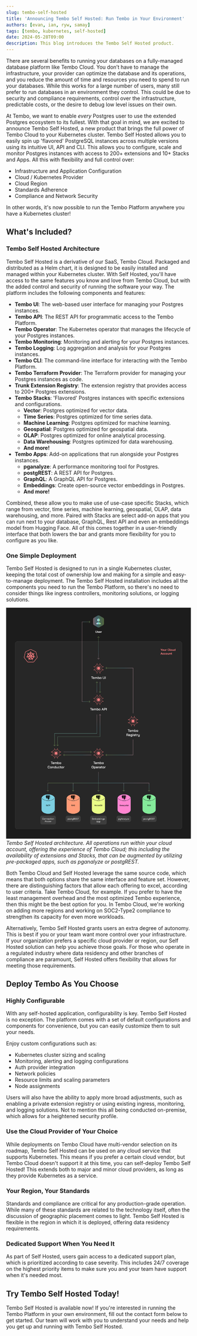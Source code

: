 ```yaml
---
slug: tembo-self-hosted
title: 'Announcing Tembo Self Hosted: Run Tembo in Your Environment'
authors: [evan, ian, ryw, samay]
tags: [tembo, kubernetes, self-hosted]
date: 2024-05-28T09:00
description: This blog introduces the Tembo Self Hosted product.
---
```


[//]: # (GOOD)
There are several benefits to running your databases on a fully-managed database platform like Tembo Cloud. You don’t
have to manage the infrastructure, your provider can optimize the database and its operations, and you reduce the amount
of time and resources you need to spend to run your databases. While this works for a large number of users, many still
prefer to run databases in an environment they control. This could be due to security and compliance requirements,
control over the infrastructure, predictable costs, or the desire to debug low level issues on their own.

At Tembo, we want to enable _every_ Postgres user to use the extended Postgres ecosystem to its fullest. With that goal
in mind, we are excited to announce Tembo Self Hosted, a new product that brings the full power of Tembo Cloud to your
Kubernetes cluster. Tembo Self Hosted allows you to easily spin up 'flavored' PostgreSQL instances across multiple
versions using its intuitive UI, API and CLI. This allows you to configure, scale and monitor Postgres instances with
access to 200+ extensions and 10+ Stacks and Apps. All this with flexibility and full control over:
- Infrastructure and Application Configuration
- Cloud / Kubernetes Provider
- Cloud Region
- Standards Adherence
- Compliance and Network Security

In other words, it's now possible to run the Tembo Platform anywhere you have a Kubernetes cluster!

## What's Included?

### Tembo Self Hosted Architecture
Tembo Self Hosted is a derivative of our SaaS, Tembo Cloud. Packaged and distributed as a Helm chart, it is designed to
be easily installed and managed within your Kubernetes cluster. With Self Hosted, you'll have access to the same
features you know and love from Tembo Cloud, but with the added control and security of running the software your way.
The platform includes the following components and features:

- **Tembo UI**: The web-based user interface for managing your Postgres instances.
- **Tembo API**: The REST API for programmatic access to the Tembo Platform.
- **Tembo Operator**: The Kubernetes operator that manages the lifecycle of your Postgres instances.
- **Tembo Monitoring**: Monitoring and alerting for your Postgres instances.
- **Tembo Logging**: Log aggregation and analysis for your Postgres instances.
- **Tembo CLI**: The command-line interface for interacting with the Tembo Platform.
- **Tembo Terraform Provider**: The Terraform provider for managing your Postgres instances as code.
- **Trunk Extension Registry**: The extension registry that provides access to 200+ Postgres extensions.
- **Tembo Stacks**: 'Flavored' Postgres instances with specific extensions and configurations.
  - **Vector**: Postgres optimized for vector data.
  - **Time Series**: Postgres optimized for time series data.
  - **Machine Learning**: Postgres optimized for machine learning.
  - **Geospatial**: Postgres optimized for geospatial data.
  - **OLAP**: Postgres optimized for online analytical processing.
  - **Data Warehousing**: Postgres optimized for data warehousing.
  - **And more!**
- **Tembo Apps**: Add-on applications that run alongside your Postgres instances.
  - **pganalyze**: A performance monitoring tool for Postgres.
  - **postgREST**: A REST API for Postgres.
  - **GraphQL**: A GraphQL API for Postgres.
  - **Embeddings**: Create open-source vector embeddings in Postgres.
  - **And more!**

Combined, these allow you to make use of use-case specific Stacks, which range from vector, time series, machine
learning, geospatial, OLAP, data warehousing, and more. Paired with Stacks are select add-on apps that you can run next
to your database, GraphQL, Rest API and even an embeddings model from Hugging Face. All of this comes together in a
user-friendly interface that both lowers the bar and grants more flexibility for you to configure as you like.


### One Simple Deployment
Tembo Self Hosted is designed to run in a single Kubernetes cluster, keeping the total cost of ownership low and making
for a simple and easy-to-manage deployment. The Tembo Self Hosted installation includes all the components you need to
run the Tembo Platform, so there's no need to consider things like ingress controllers, monitoring solutions, or logging
solutions.

![Tembo Self Hosted Architecture](../../../../public/enterprise-software.png)
_Tembo Self Hosted architecture. All operations run within your cloud account, offering the
experience of Tembo Cloud; this including the availability of extensions and Stacks, that can be augmented by utilizing
pre-packaged apps, such as pganalyze or postgREST._

Both Tembo Cloud and Self Hosted leverage the same source code, which means that both options share the same interface
and feature set. However, there are distinguishing factors that allow each offering to excel, according to user criteria.
Take Tembo Cloud, for example. If you prefer to have the least management overhead and the most optimized Tembo
experience, then this might be the best option for you. In Tembo Cloud, we're working on adding more regions and working
on SOC2-Type2 compliance to strengthen its capacity for even more workloads.

Alternatively, Tembo Self Hosted grants users an extra degree of autonomy. This is best if you or your team want
more control over your infrastructure. If your organization prefers a specific cloud provider or region, our Self Hosted
solution can help you achieve those goals. For those who operate in a regulated industry where data residency and other
branches of compliance are paramount, Self Hosted offers flexibility that allows for meeting those requirements.

## Deploy Tembo As You Choose

### Highly Configurable
With any self-hosted application, configurability is key. Tembo Self Hosted is no exception. The platform comes with a
set of default configurations and components for convenience, but you can easily customize them to suit your needs.

Enjoy custom configurations such as:
- Kubernetes cluster sizing and scaling
- Monitoring, alerting and logging configurations
- Auth provider integration
- Network policies
- Resource limits and scaling parameters
- Node assignments

Users will also have the ability to apply more broad adjustments, such as enabling a private extension registry or using
existing ingress, monitoring, and logging solutions. Not to mention this all being conducted on-premise, which allows
for a heightened security profile.


### Use the Cloud Provider of Your Choice
While deployments on Tembo Cloud have multi-vendor selection on its roadmap, Tembo Self Hosted can be used on any cloud
service that supports Kubernetes. This means if you prefer a certain cloud vendor, but Tembo Cloud doesn't support it at
this time, you can self-deploy Tembo Self Hosted! This extends both to major and minor cloud providers, as long as they
provide Kubernetes as a service.


### Your Region, Your Standards
Standards and compliance are critical for any production-grade operation. While many of these standards are related to
the technology itself, often the discussion of geographic placement comes to light. Tembo Self Hosted is flexible in the
region in which it is deployed, offering data residency requirements.


### Dedicated Support When You Need It
As part of Self Hosted, users gain access to a dedicated support plan, which is prioritized according to case severity.
This includes 24/7 coverage on the highest priority items to make sure you and your team have support when it's needed
most.


## Try Tembo Self Hosted Today!
Tembo Self Hosted is available now! If you're interested in running the Tembo Platform in your own environment, fill out
the contact form below to get started. Our team will work with you to understand your needs and
help you get up and running with Tembo Self Hosted.
